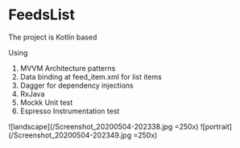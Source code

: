 # FeedsList

The project is Kotlin based

Using 
1. MVVM Architecture patterns
2. Data binding at feed_item.xml for list items
3. Dagger for dependency injections
4. RxJava
5. Mockk Unit test
6. Espresso Instrumentation test

![landscape](/Screenshot_20200504-202338.jpg =250x)
![portrait](/Screenshot_20200504-202349.jpg =250x)